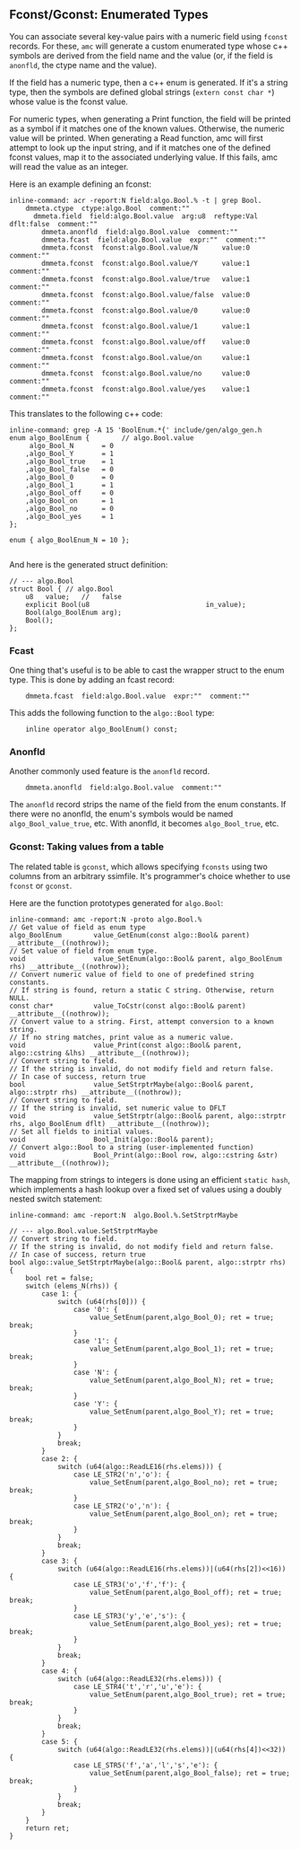 ## Fconst/Gconst: Enumerated Types

You can associate several key-value pairs with a numeric field using `fconst` records.
For these, `amc` will generate a custom enumerated type whose c++ symbols are derived from the
field name and the value (or, if the field is `anonfld`, the ctype name and the value).

If the field has a numeric type, then a c++ enum is generated. If it's a string type,
then the symbols are defined global strings (`extern const char *`) whose value is the
fconst value.

For numeric types, when generating a Print function, the field will be printed as a symbol
if it matches one of the known values. Otherwise, the numeric value will be printed.
When generating a Read function, amc will first attempt to look up the input string, and if it
matches one of the defined fconst values, map it to the associated underlying value. If this
fails, amc will read the value as an integer.

Here is an example defining an fconst:

```
inline-command: acr -report:N field:algo.Bool.% -t | grep Bool.
    dmmeta.ctype  ctype:algo.Bool  comment:""
      dmmeta.field  field:algo.Bool.value  arg:u8  reftype:Val  dflt:false  comment:""
        dmmeta.anonfld  field:algo.Bool.value  comment:""
        dmmeta.fcast  field:algo.Bool.value  expr:""  comment:""
        dmmeta.fconst  fconst:algo.Bool.value/N      value:0  comment:""
        dmmeta.fconst  fconst:algo.Bool.value/Y      value:1  comment:""
        dmmeta.fconst  fconst:algo.Bool.value/true   value:1  comment:""
        dmmeta.fconst  fconst:algo.Bool.value/false  value:0  comment:""
        dmmeta.fconst  fconst:algo.Bool.value/0      value:0  comment:""
        dmmeta.fconst  fconst:algo.Bool.value/1      value:1  comment:""
        dmmeta.fconst  fconst:algo.Bool.value/off    value:0  comment:""
        dmmeta.fconst  fconst:algo.Bool.value/on     value:1  comment:""
        dmmeta.fconst  fconst:algo.Bool.value/no     value:0  comment:""
        dmmeta.fconst  fconst:algo.Bool.value/yes    value:1  comment:""
```

This translates to the following c++ code:

```
inline-command: grep -A 15 'BoolEnum.*{' include/gen/algo_gen.h
enum algo_BoolEnum {        // algo.Bool.value
     algo_Bool_N       = 0
    ,algo_Bool_Y       = 1
    ,algo_Bool_true    = 1
    ,algo_Bool_false   = 0
    ,algo_Bool_0       = 0
    ,algo_Bool_1       = 1
    ,algo_Bool_off     = 0
    ,algo_Bool_on      = 1
    ,algo_Bool_no      = 0
    ,algo_Bool_yes     = 1
};

enum { algo_BoolEnum_N = 10 };


```

And here is the generated struct definition:

```
// --- algo.Bool
struct Bool { // algo.Bool
    u8   value;   //   false
    explicit Bool(u8                             in_value);
    Bool(algo_BoolEnum arg);
    Bool();
};
```
    
### Fcast
    
One thing that's useful is to be able to cast the wrapper struct to the enum type.
This is done by adding an fcast record:

```
    dmmeta.fcast  field:algo.Bool.value  expr:""  comment:""
```

This adds the following function to the `algo::Bool` type:

```
    inline operator algo_BoolEnum() const;
```
    
### Anonfld

Another commonly used feature is the `anonfld` record.

```
    dmmeta.anonfld  field:algo.Bool.value  comment:""
```
    
The `anonfld` record strips the name of the field from the enum constants. If there were no anonfld,
the enum's symbols would be named `algo_Bool_value_true`, etc. With anonfld, it becomes `algo_Bool_true`,
etc.

### Gconst: Taking values from a table
    
The related table is `gconst`, which allows specifying `fconsts` using two columns
from an arbitrary ssimfile. It's programmer's choice whether to use `fconst` or `gconst`.

Here are the function prototypes generated for `algo.Bool`:

```
inline-command: amc -report:N -proto algo.Bool.%
// Get value of field as enum type
algo_BoolEnum        value_GetEnum(const algo::Bool& parent) __attribute__((nothrow));
// Set value of field from enum type.
void                 value_SetEnum(algo::Bool& parent, algo_BoolEnum rhs) __attribute__((nothrow));
// Convert numeric value of field to one of predefined string constants.
// If string is found, return a static C string. Otherwise, return NULL.
const char*          value_ToCstr(const algo::Bool& parent) __attribute__((nothrow));
// Convert value to a string. First, attempt conversion to a known string.
// If no string matches, print value as a numeric value.
void                 value_Print(const algo::Bool& parent, algo::cstring &lhs) __attribute__((nothrow));
// Convert string to field.
// If the string is invalid, do not modify field and return false.
// In case of success, return true
bool                 value_SetStrptrMaybe(algo::Bool& parent, algo::strptr rhs) __attribute__((nothrow));
// Convert string to field.
// If the string is invalid, set numeric value to DFLT
void                 value_SetStrptr(algo::Bool& parent, algo::strptr rhs, algo_BoolEnum dflt) __attribute__((nothrow));
// Set all fields to initial values.
void                 Bool_Init(algo::Bool& parent);
// Convert algo::Bool to a string (user-implemented function)
void                 Bool_Print(algo::Bool row, algo::cstring &str) __attribute__((nothrow));

```

The mapping from strings to integers is done using an efficient `static hash`,
which implements a hash lookup over a fixed set of values using a doubly nested
switch statement:

```
inline-command: amc -report:N  algo.Bool.%.SetStrptrMaybe

// --- algo.Bool.value.SetStrptrMaybe
// Convert string to field.
// If the string is invalid, do not modify field and return false.
// In case of success, return true
bool algo::value_SetStrptrMaybe(algo::Bool& parent, algo::strptr rhs) {
    bool ret = false;
    switch (elems_N(rhs)) {
        case 1: {
            switch (u64(rhs[0])) {
                case '0': {
                    value_SetEnum(parent,algo_Bool_0); ret = true; break;
                }
                case '1': {
                    value_SetEnum(parent,algo_Bool_1); ret = true; break;
                }
                case 'N': {
                    value_SetEnum(parent,algo_Bool_N); ret = true; break;
                }
                case 'Y': {
                    value_SetEnum(parent,algo_Bool_Y); ret = true; break;
                }
            }
            break;
        }
        case 2: {
            switch (u64(algo::ReadLE16(rhs.elems))) {
                case LE_STR2('n','o'): {
                    value_SetEnum(parent,algo_Bool_no); ret = true; break;
                }
                case LE_STR2('o','n'): {
                    value_SetEnum(parent,algo_Bool_on); ret = true; break;
                }
            }
            break;
        }
        case 3: {
            switch (u64(algo::ReadLE16(rhs.elems))|(u64(rhs[2])<<16)) {
                case LE_STR3('o','f','f'): {
                    value_SetEnum(parent,algo_Bool_off); ret = true; break;
                }
                case LE_STR3('y','e','s'): {
                    value_SetEnum(parent,algo_Bool_yes); ret = true; break;
                }
            }
            break;
        }
        case 4: {
            switch (u64(algo::ReadLE32(rhs.elems))) {
                case LE_STR4('t','r','u','e'): {
                    value_SetEnum(parent,algo_Bool_true); ret = true; break;
                }
            }
            break;
        }
        case 5: {
            switch (u64(algo::ReadLE32(rhs.elems))|(u64(rhs[4])<<32)) {
                case LE_STR5('f','a','l','s','e'): {
                    value_SetEnum(parent,algo_Bool_false); ret = true; break;
                }
            }
            break;
        }
    }
    return ret;
}

```

